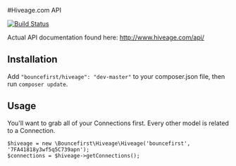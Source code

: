 #Hiveage.com API

[![Build Status](https://travis-ci.org/Bouncefirst/hiveage-php.svg?branch=master)](https://travis-ci.org/Bouncefirst/hiveage-php)

Actual API documentation found here: http://www.hiveage.com/api/

## Installation

Add `"bouncefirst/hiveage": "dev-master"` to your composer.json file, then run `composer update`.


## Usage

You'll want to grab all of your Connections first. Every other model is related to a Connection.

    $hiveage = new \Bouncefirst\Hiveage\Hiveage('bouncefirst', '7FA41818y3wf5q5C739apn');
    $connections = $hiveage->getConnections();
